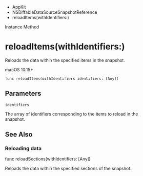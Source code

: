 

- AppKit
- NSDiffableDataSourceSnapshotReference
-  reloadItems(withIdentifiers:) 

Instance Method

# reloadItems(withIdentifiers:)

Reloads the data within the specified items in the snapshot.

macOS 10.15+

``` source
func reloadItems(withIdentifiers identifiers: [Any])
```

## Parameters 

`identifiers`  

The array of identifiers corresponding to the items to reload in the snapshot.

## See Also

### Reloading data

func reloadSections(withIdentifiers: [Any])

Reloads the data within the specified sections of the snapshot.

